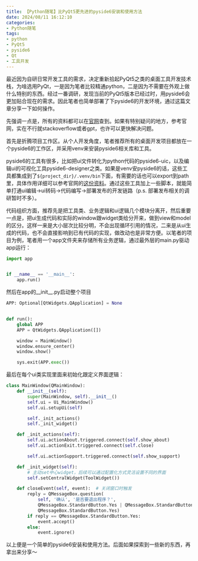 ```yaml
---
title: 【Python随笔】比PyQt5更先进的pyside6安装和使用方法
date: 2024/08/11 16:12:10
categories:
- Python随笔
tags:
- python
- PyQt5
- pyside6
- Qt
- 工具开发
---
```


最近因为自研日常开发工具的需求，决定重新拾起PyQt5之类的桌面工具开发技术栈，为啥选用PyQt，一是因为笔者比较精通python，二是因为不需要在外观上做什么特别的东西。经过一番调研，发现当前的PyQt5版本已经过时，用pyside6会更加贴合现在的需求。因此笔者也简单部署了下pyside6的开发环境，通过这篇文章分享一下如何操作。

先强调一点是，所有的资料都可以在[官网](https://doc.qt.io/qtforpython-6/quickstart.html)查到。如果有特别疑问的地方，参考官网，实在不行就stackoverflow或者gpt，也许可以更快解决问题。

<!-- more -->

首先是折腾项目工作区。从个人开发角度，笔者推荐所有的桌面开发项目都放在一个pyside6的工作区，并采用venv来安装pyside6相关库和工具。

pyside6的工具有很多，比如把ui文件转化为python代码的pyside6-uic，以及编辑ui的可视化工具pyside6-designer之类。如果是venv安pyside6的话，这些工具都集成到了`${project_dir}/.venv/bin`下面，有需要的话也可以export到path里，具体作用详细可以参考官网的[这份资料](https://doc.qt.io/qtforpython-6/tools/index.html)。通过这些工具加上一些脚本，就能简单打通ui编辑->ui转码->代码编写->部署发布的开发链路（p.s. 部署发布相关的调研暂时不多）。

代码组织方面，推荐先是把工具类、业务逻辑和ui逻辑几个模块分离开，然后重要一点是，把ui生成代码和实际的window跟widget类给分开来，做到view和model的区分。这样一来是大小层次比较分明，不会出现循环引用的情况，二来是从ui生成的代码，也不会直接影响到已有代码的实现，做改动也是非常方便。以笔者的项目为例，笔者用一个app文件夹来存储所有业务逻辑，通过最外层的main.py驱动app运行：

```python
import app


if __name__ == '__main__':
    app.run()
```

然后在app的__init__.py启动整个项目

```python
APP: Optional[QtWidgets.QApplication] = None


def run():
    global APP
    APP = QtWidgets.QApplication([])

    window = MainWindow()
    window.ensure_center()
    window.show()

    sys.exit(APP.exec())

```

最后在每个ui类实现里面来初始化跟定义界面逻辑：

```python
class MainWindow(QMainWindow):
    def __init__(self):
        super(MainWindow, self).__init__()
        self.ui = Ui_MainWindow()
        self.ui.setupUi(self)

        self._init_actions()
        self._init_widget()

    def _init_actions(self):
        self.ui.actionAbout.triggered.connect(self.show_about)
        self.ui.actionExit.triggered.connect(self.close)

        self.ui.actionSupport.triggered.connect(self.show_support)

    def _init_widget(self):
        # 主动set中心widget，后续可以通过配置化方式灵活设置不同的界面
        self.setCentralWidget(ToolWidget())

    def closeEvent(self, event):  # 关闭窗口时触发
        reply = QMessageBox.question(
            self, '确认', '是否要退出程序？',
            QMessageBox.StandardButton.Yes | QMessageBox.StandardButton.No,
            QMessageBox.StandardButton.Yes)
        if reply == QMessageBox.StandardButton.Yes:
            event.accept()
        else:
            event.ignore()
```

以上便是一个简单的pyside6安装和使用方法。后面如果探索到一些新的东西，再拿出来分享～
